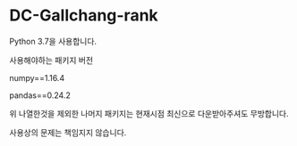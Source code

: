 # DC-Gallchang-rank

Python 3.7을 사용합니다.

사용해야하는 패키지 버전

numpy==1.16.4

pandas==0.24.2 

위 나열한것을 제외한 나머지 패키지는 현재시점 최신으로 다운받아주셔도 무방합니다.

사용상의 문제는 책임지지 않습니다.
